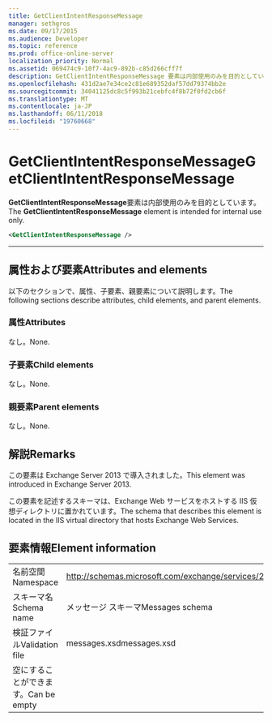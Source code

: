 ```yaml
---
title: GetClientIntentResponseMessage
manager: sethgros
ms.date: 09/17/2015
ms.audience: Developer
ms.topic: reference
ms.prod: office-online-server
localization_priority: Normal
ms.assetid: 069474c9-10f7-4ac9-892b-c85d266cff7f
description: GetClientIntentResponseMessage 要素は内部使用のみを目的としています。
ms.openlocfilehash: 431d2ae7e34ce2c81e689352daf57dd79374bb2e
ms.sourcegitcommit: 34041125dc8c5f993b21cebfc4f8b72f0fd2cb6f
ms.translationtype: MT
ms.contentlocale: ja-JP
ms.lasthandoff: 06/11/2018
ms.locfileid: "19760668"
---
```

# <a name="getclientintentresponsemessage"></a><span data-ttu-id="512f4-103">GetClientIntentResponseMessage</span><span class="sxs-lookup"><span data-stu-id="512f4-103">GetClientIntentResponseMessage</span></span>

<span data-ttu-id="512f4-104">**GetClientIntentResponseMessage**要素は内部使用のみを目的としています。</span><span class="sxs-lookup"><span data-stu-id="512f4-104">The **GetClientIntentResponseMessage** element is intended for internal use only.</span></span> 
  
```XML
<GetClientIntentResponseMessage />
```

 ****
## <a name="attributes-and-elements"></a><span data-ttu-id="512f4-105">属性および要素</span><span class="sxs-lookup"><span data-stu-id="512f4-105">Attributes and elements</span></span>

<span data-ttu-id="512f4-106">以下のセクションで、属性、子要素、親要素について説明します。</span><span class="sxs-lookup"><span data-stu-id="512f4-106">The following sections describe attributes, child elements, and parent elements.</span></span>
  
### <a name="attributes"></a><span data-ttu-id="512f4-107">属性</span><span class="sxs-lookup"><span data-stu-id="512f4-107">Attributes</span></span>

<span data-ttu-id="512f4-108">なし。</span><span class="sxs-lookup"><span data-stu-id="512f4-108">None.</span></span>
  
### <a name="child-elements"></a><span data-ttu-id="512f4-109">子要素</span><span class="sxs-lookup"><span data-stu-id="512f4-109">Child elements</span></span>

<span data-ttu-id="512f4-110">なし。</span><span class="sxs-lookup"><span data-stu-id="512f4-110">None.</span></span>
  
### <a name="parent-elements"></a><span data-ttu-id="512f4-111">親要素</span><span class="sxs-lookup"><span data-stu-id="512f4-111">Parent elements</span></span>

<span data-ttu-id="512f4-112">なし。</span><span class="sxs-lookup"><span data-stu-id="512f4-112">None.</span></span>
  
## <a name="remarks"></a><span data-ttu-id="512f4-113">解説</span><span class="sxs-lookup"><span data-stu-id="512f4-113">Remarks</span></span>

<span data-ttu-id="512f4-114">この要素は Exchange Server 2013 で導入されました。</span><span class="sxs-lookup"><span data-stu-id="512f4-114">This element was introduced in Exchange Server 2013.</span></span>
  
<span data-ttu-id="512f4-115">この要素を記述するスキーマは、Exchange Web サービスをホストする IIS 仮想ディレクトリに置かれています。</span><span class="sxs-lookup"><span data-stu-id="512f4-115">The schema that describes this element is located in the IIS virtual directory that hosts Exchange Web Services.</span></span>
  
## <a name="element-information"></a><span data-ttu-id="512f4-116">要素情報</span><span class="sxs-lookup"><span data-stu-id="512f4-116">Element information</span></span>

|||
|:-----|:-----|
|<span data-ttu-id="512f4-117">名前空間</span><span class="sxs-lookup"><span data-stu-id="512f4-117">Namespace</span></span>  <br/> |http://schemas.microsoft.com/exchange/services/2006/messages  <br/> |
|<span data-ttu-id="512f4-118">スキーマ名</span><span class="sxs-lookup"><span data-stu-id="512f4-118">Schema name</span></span>  <br/> |<span data-ttu-id="512f4-119">メッセージ スキーマ</span><span class="sxs-lookup"><span data-stu-id="512f4-119">Messages schema</span></span>  <br/> |
|<span data-ttu-id="512f4-120">検証ファイル</span><span class="sxs-lookup"><span data-stu-id="512f4-120">Validation file</span></span>  <br/> |<span data-ttu-id="512f4-121">messages.xsd</span><span class="sxs-lookup"><span data-stu-id="512f4-121">messages.xsd</span></span>  <br/> |
|<span data-ttu-id="512f4-122">空にすることができます。</span><span class="sxs-lookup"><span data-stu-id="512f4-122">Can be empty</span></span>  <br/> ||
   

